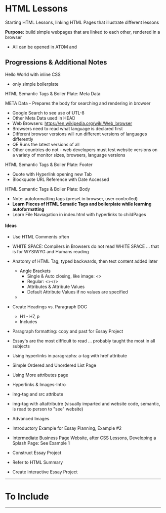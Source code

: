 # HTML Lessons
Starting HTML Lessons, linking HTML Pages that illustrate different lessons

**Purpose:** build simple webpages that are linked to each other, rendered in a browser
- All can be opened in ATOM and

## Progressions & Additional Notes

Hello World with inline CSS
- only simple boilerplate

HTML Semantic Tags & Boiler Plate: Meta Data

META Data - Prepares the body for searching and rendering in browser
- Google Search to see use of UTL-8
- Other Meta Data used in HEAD
- Web Browsers: https://en.wikipedia.org/wiki/Web_browser
- Browsers need to read what language is declared first
- Different browser versions will run different versions of languages differently
- QE Runs the latest versions of all
- Other countries do not - web developers must test website versions on a variety of monitor sizes, browsers, language versions

HTML Semantic Tags & Boiler Plate: Footer
- Quote with Hyperlink opening new Tab
- Blockquote URL Reference with Date Accessed

HTML Semantic Tags & Boiler Plate: Body
- Note: autoformatting tags (preset in browser, user controlled)
- **Learn Pieces of HTML Sematic Tags and boilerplate while learning autoformatting**
- Learn File Naviagation in index.html with hyperlinks to childPages


#### Ideas
- Use HTML Comments often
- WHITE SPACE: Compilers in Browsers do not read WHITE SPACE ... that is for WYSIWYG and Humans reading

- Anatomy of HTML Tag, typed backwards, then text content added later
  - Angle Brackets
    - Single & Auto closing, like image: <>
    - Regular: <></>
    - Attributes & Attribute Values
    - Default Attribute Values if no values are specified
  -

- Create Headings vs. Paragraph DOC
  - H1 - H7, p
  - Includes <br>

- Paragraph formatting: copy and past for Essay Project
- Essay's are the most difficult to read ... probably taught the most in all subjects
- Using hyperlinks in paragraphs: a-tag with href attribute


- Simple Ordered and Unordered List Page
- Using More attributes page

- Hyperlinks & Images-Intro
- img-tag and src attribute
- img-tag with altattributre (visually imparted and website code, semantic, is read to person to "see" website)
- Advanced Images

- Introductory Example for Essay Planning, Example #2

- Intermediate Business Page Website, after CSS Lessons, Developing a Splash Page: See Example 1

- Construct Essay Project
- Refer to HTML Summary
- Create Interactive Essay Project

---

# To Include


---

